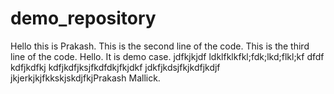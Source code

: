# demo_repository
Hello this is Prakash.
This is the second line of the code.
This is the third line of the code.
Hello.
It is demo case.
jdfkjkjdf
ldklfklkfkl;fdk;lkd;flkl;kf
dfdf
kdfjkdfkj
kdfjkdfjksjfkdfdkjfkjdkf
jdkfjkdsjfkjkdfjkdjf
jkjerkjkjfkkskjskdjfkjPrakash Mallick.
